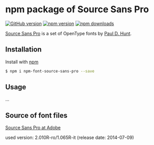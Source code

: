 # npm package of Source Sans Pro

[![GitHub version](https://badge.fury.io/gh/dasrick%2Fnpm-font-source-sans-pro.svg)](http://badge.fury.io/gh/dasrick%2Fnpm-font-source-sans-pro)
[![npm version](https://img.shields.io/npm/v/npm-font-source-sans-pro.svg)](https://www.npmjs.com/package/npm-font-source-sans-pro)
[![npm downloads](https://img.shields.io/npm/dm/npm-font-source-sans-pro.svg)](https://www.npmjs.com/package/npm-font-source-sans-pro)


[Source Sans Pro](https://github.com/adobe-fonts/source-sans-pro/) is a set of OpenType fonts by [Paul D. Hunt](mailto:opensourcefonts@adobe.com).


## Installation

Install with [npm](https://www.npmjs.com/)

```sh
$ npm i npm-font-source-sans-pro --save
```


## Usage

...


## Source of font files

[Source Sans Pro at Adobe](https://github.com/adobe-fonts/source-sans-pro/)

used version: 2.010R-ro/1.065R-it (release date: 2014-07-09)